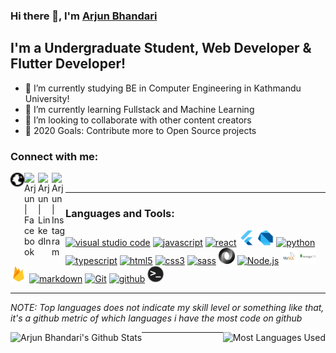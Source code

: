 <!--
### Hi there 👋
**arjunbhandari3/arjunbhandari3** is a ✨ _special_ ✨ repository because its `README.md` (this file) appears on your GitHub profile.
-->
### Hi there 👋, I'm [Arjun Bhandari][website]

## I'm a Undergraduate Student, Web Developer & Flutter Developer!

- 🔭 I’m currently studying BE in Computer Engineering in Kathmandu University!
- 🌱 I’m currently learning Fullstack and Machine Learning
- 👯 I’m looking to collaborate with other content creators
- 🥅 2020 Goals: Contribute more to Open Source projects

### Connect with me:

[<img align="left" alt="Arjun" width="22px" src="https://raw.githubusercontent.com/iconic/open-iconic/master/svg/globe.svg" />][website]
[<img align="left" alt="Arjun | Facebook" width="22px" src="https://cdn.jsdelivr.net/npm/simple-icons@3.4.0/icons/facebook.svg" />][facebook]
[<img align="left" alt="Arjun | LinkedIn" width="22px" src="https://cdn.jsdelivr.net/npm/simple-icons@v3/icons/linkedin.svg" />][linkedin]
[<img align="left" alt="Arjun | Instagram" width="22px" src="https://cdn.jsdelivr.net/npm/simple-icons@v3/icons/instagram.svg" />][instagram]

<br />

---

### Languages and Tools:

[<img alt="visual studio code" width="26px" src="https://img.icons8.com/fluent/240/000000/visual-studio-code-2019.png" />](https://code.visualstudio.com/)
[<img alt="javascript" width="26px" src="https://img.icons8.com/color/240/000000/javascript.png" />](https://developer.mozilla.org/en-US/docs/Web/JavaScript)
[<img alt="react" width="26px" src="https://img.icons8.com/color/240/000000/react-native.png" />](https://reactjs.org/)
[<img alt="flutter" width="26px" src="https://raw.githubusercontent.com/github/explore/80688e429a7d4ef2fca1e82350fe8e3517d3494d/topics/flutter/flutter.png" />](https://flutter.dev/)
[<img alt="dart" width="26px" src="https://raw.githubusercontent.com/github/explore/80688e429a7d4ef2fca1e82350fe8e3517d3494d/topics/dart/dart.png" />](https://dart.dev/)
[<img alt="python" width="26px" src="https://img.icons8.com/color/240/000000/python.png">](https://www.python.org/)
[<img alt="typescript" width="26px" src="https://img.icons8.com/color/240/000000/typescript.png">](https://www.typescriptlang.org/)
[<img alt="html5" width="26px" src="https://img.icons8.com/color/240/000000/html-5.png">](https://developer.mozilla.org/en-US/docs/Web/HTML)
[<img alt="css3" width="26px" src="https://img.icons8.com/color/240/000000/css3.png">](https://developer.mozilla.org/en-US/docs/Web/CSS)
[<img alt="sass" width="26px" src="https://img.icons8.com/color/240/000000/sass.png">](https://sass-lang.com/)
[<img alt="json" width="26px" src="https://raw.githubusercontent.com/github/explore/80688e429a7d4ef2fca1e82350fe8e3517d3494d/topics/json/json.png">](https://www.json.org/json-en.html)
[<img alt="Node.js" width="26px" src="https://img.icons8.com/color/240/000000/nodejs.png">](https://nodejs.org/en/)
[<img alt="MySQL" width="26px" src="https://raw.githubusercontent.com/github/explore/80688e429a7d4ef2fca1e82350fe8e3517d3494d/topics/mysql/mysql.png">](https://dev.mysql.com/)
[<img alt="MongoDB" width="26px" src="https://raw.githubusercontent.com/github/explore/80688e429a7d4ef2fca1e82350fe8e3517d3494d/topics/mongodb/mongodb.png">](https://www.mongodb.com/)
[<img alt="Firebase" width="26px" src="https://raw.githubusercontent.com/github/explore/80688e429a7d4ef2fca1e82350fe8e3517d3494d/topics/firebase/firebase.png">](https://firebase.google.com/) 
[<img alt="markdown" width="26px" src="https://img.icons8.com/ios-filled/100/000000/markdown.png">](https://www.markdownguide.org/)
[<img alt="Git" width="26px" src="https://img.icons8.com/color/240/000000/git.png">](https://git-scm.com/)
[<img alt="github" width="26px" src="https://img.icons8.com/ios-glyphs/240/000000/github.png">](https://github.com/)
[<img alt="terminal" width="26px" src="https://raw.githubusercontent.com/github/explore/80688e429a7d4ef2fca1e82350fe8e3517d3494d/topics/terminal/terminal.png">](https://docs.microsoft.com/en-us/windows/terminal/)
<br />

---

_NOTE: Top languages does not indicate my skill level or something like that, it's a github metric of which languages i have the most code on github_

<img align="left" alt="Arjun Bhandari's Github Stats" src="https://github-readme-stats.vercel.app/api?username=arjunbhandari3&show_icons=true&hide_border=true&count_private=true&include_all_commits=true&theme=dark" />
<img align="right" alt="Most Languages Used" src="(https://github-readme-stats.vercel.app/api/top-langs/?username=arjunbhandari3&layout=compact&theme=dark" />

---

[website]: https://bhandariarjun.com.np
[facebook]: https://www.facebook.com/arjun.bhandari.7505
[instagram]: https://www.instagram.com/_arjun_bhandari_
[linkedin]: https://www.linkedin.com/in/arjun-bhandari-712334156
